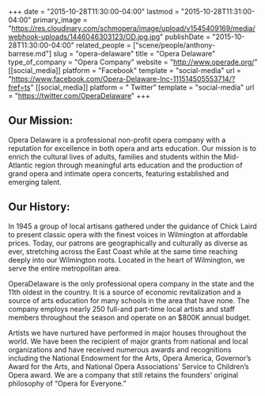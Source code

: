 +++
date = "2015-10-28T11:30:00-04:00"
lastmod = "2015-10-28T11:31:00-04:00"
primary_image = "https://res.cloudinary.com/schmopera/image/upload/v1545409169/media/webhook-uploads/1446046303123/OD.jpg.jpg"
publishDate = "2015-10-28T11:30:00-04:00"
related_people = ["scene/people/anthony-barrese.md"]
slug = "opera-delaware"
title = "Opera Delaware"
type_of_company = "Opera Company"
website = "http://www.operade.org/"
[[social_media]]
platform = "Facebook"
template = "social-media"
url = "https://www.facebook.com/Opera-Delaware-Inc-111514505553714/?fref=ts"
[[social_media]]
platform = " Twitter"
template = "social-media"
url = "https://twitter.com/OperaDelaware"
+++

## Our Mission:

Opera Delaware is a professional non-profit opera company with a reputation for excellence in both opera and arts education. Our mission is to enrich the cultural lives of adults, families and students within the Mid-Atlantic region through meaningful arts education and the production of grand opera and intimate opera concerts, featuring established and emerging talent.

## Our History:

In 1945 a group of local artisans gathered under the guidance of Chick Laird to present classic opera with the finest voices in Wilmington at affordable prices. Today, our patrons are geographically and culturally as diverse as ever, stretching across the East Coast while at the same time reaching deeply into our Wilmington roots. Located in the heart of Wilmington, we serve the entire metropolitan area. 

OperaDelaware is the only professional opera company in the state and the 11th oldest in the country. It is a source of economic revitalization and a source of arts education for many schools in the area that have none. The company employs nearly 250 full-and part-time local artists and staff members throughout the season and operate on an $800K annual budget. 

Artists we have nurtured have performed in major houses throughout the world. We have been the recipient of major grants from national and local organizations and have received numerous awards and recognitions including the National Endowment for the Arts, Opera America, Governor’s Award for the Arts, and National Opera Associations’ Service to Children’s Opera award. We are a company that still retains the founders’ original philosophy of “Opera for Everyone.”
